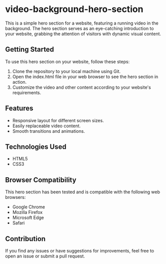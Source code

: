 # video-background-hero-section

This is a simple hero section for a website, featuring a running video in the background. The hero section serves as an eye-catching introduction to your website, grabbing the attention of visitors with dynamic visual content.


## Getting Started

To use this hero section on your website, follow these steps:

1. Clone the repository to your local machine using Git.
2. Open the index.html file in your web browser to see the hero section in action.
3. Customize the video and other content according to your website's requirements.

## Features

- Responsive layout for different screen sizes.
- Easily replaceable video content.
- Smooth transitions and animations.

## Technologies Used

- HTML5
- CSS3

## Browser Compatibility

This hero section has been tested and is compatible with the following web browsers:

- Google Chrome
- Mozilla Firefox
- Microsoft Edge
- Safari

## Contribution

If you find any issues or have suggestions for improvements, feel free to open an issue or submit a pull request.


